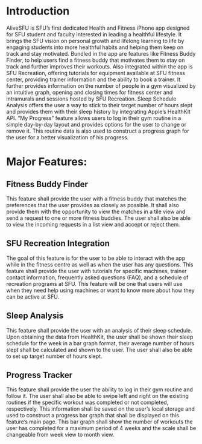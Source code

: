 <h1>Introduction</h1>

AliveSFU is SFU’s first dedicated Health and Fitness iPhone app designed for SFU student and faculty interested in leading a healthful lifestyle. It brings the SFU vision on personal growth and lifelong learning to life by engaging students into more healthful habits and helping them keep on track and stay motivated. Bundled in the app are features like Fitness Buddy Finder, to help users find a fitness buddy that motivates them to stay on track and further improves their workouts. Also integrated within the app is SFU Recreation, offering tutorials for equipment available at SFU fitness center, providing trainer information and the ability to book a trainer. It further provides information on the number of people in a gym visualized by an intuitive graph, opening and closing times for fitness center and intramurals and sessions hosted by SFU Recreation. Sleep Schedule Analysis offers the user a way to stick to their target number of hours slept and provides them with their sleep history by integrating Apple’s HealthKit API. “My Progress” feature allows users to log in their gym routine in a simple day-by-day layout and provides options for the user to change or remove it. This routine data is also used to construct a progress graph for the user for a better visualization of his progress. 

<h1>Major Features:</h1>

<h2>Fitness Buddy Finder</h2>
This feature shall provide the user with a fitness buddy that matches the preferences that the user provides as closely as possible. It shall also provide them with the opportunity to view the matches in a tile view and send a request to one or more fitness buddies. The user shall also be able to view the incoming requests in a list view and accept or reject them.
<h2>SFU Recreation Integration</h2>
The goal of this feature is for the user to be able to interact with the app while in the fitness centre as well as when the user has any questions. This feature shall provide the user with tutorials for specific machines, trainer contact information, frequently asked questions (FAQ), and a schedule of recreation programs at SFU. This feature will be one that users will use when they need help using machines or want to know more about how they can be active at SFU.
<h2>Sleep Analysis</h2>
This feature shall provide the user with an analysis of their sleep schedule. Upon obtaining the data from HealthKit, the user shall be shown their sleep schedule for the week in a bar graph format, their average number of hours slept shall be calculated and shown to the user. The user shall also be able to set up target number of hours slept.
<h2>Progress Tracker</h2>
This feature shall provide the user the ability to log in their gym routine and follow it. The user shall also be able to swipe left and right on the existing routines if the specific workout was completed or not completed, respectively. This information shall be saved on the user’s local storage and used to construct a progress bar graph that shall be displayed on this feature’s main page. This bar graph shall show the number of workouts the user has completed for a maximum period of 4 weeks and the scale shall be changeable from week view to month view. 

